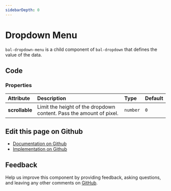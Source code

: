 ```yaml
---
sidebarDepth: 0
---
```



# Dropdown Menu

`bal-dropdown-menu` is a child component of `bal-dropdown` that defines the value of the data.




<ClientOnly><docs-component-tabs></docs-component-tabs></ClientOnly>

<!-- docs:child of bal-dropdown -->


## Code

### Properties


| Attribute      | Description                                                         | Type     | Default |
| :------------- | :------------------------------------------------------------------ | :------- | :------ |
| **scrollable** | Limit the height of the dropdown content. Pass the amount of pixel. | `number` | `0`     |




## Edit this page on Github

* [Documentation on Github](https://github.com/baloise/design-system/blob/master/docs/src/components/components/bal-dropdown-menu.md)
* [Implementation on Github](https://github.com/baloise/design-system/blob/master/packages/components/src/components/bal-dropdown-menu)

## Feedback

Help us improve this component by providing feedback, asking questions, and leaving any other comments on [GitHub](https://github.com/baloise/design-system/issues/new).

